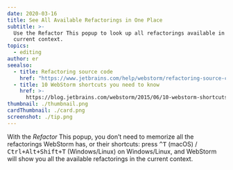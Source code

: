 ```yaml
---
date: 2020-03-16
title: See All Available Refactorings in One Place
subtitle: >-
  Use the Refactor This popup to look up all refactorings available in the
  current context.
topics:
  - editing
author: er
seealso:
  - title: Refactoring source code
    href: "https://www.jetbrains.com/help/webstorm/refactoring-source-code.html#"
  - title: 10 WebStorm shortcuts you need to know
    href: >-
      https://blog.jetbrains.com/webstorm/2015/06/10-webstorm-shortcuts-you-need-to-know/
thumbnail: ./thumbnail.png
cardThumbnail: ./card.png
screenshot: ./tip.png
---
```


With the _Refactor_ This popup, you don’t need to memorize all the refactorings WebStorm has, or their shortcuts: press <kbd>^T</kbd> (macOS) / <kbd>Ctrl+Alt+Shift+T</kbd> (Windows/Linux) on Windows/Linux, and WebStorm will show you all the available refactorings in the current context.
